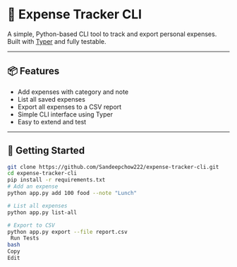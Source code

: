 # 💸 Expense Tracker CLI

A simple, Python-based CLI tool to track and export personal expenses. Built with [Typer](https://github.com/tiangolo/typer) and fully testable.

---

## 📦 Features

- Add expenses with category and note
- List all saved expenses
- Export all expenses to a CSV report
- Simple CLI interface using Typer
- Easy to extend and test

---

## 🚀 Getting Started

```bash
git clone https://github.com/Sandeepchow222/expense-tracker-cli.git
cd expense-tracker-cli
pip install -r requirements.txt
# Add an expense
python app.py add 100 food --note "Lunch"

# List all expenses
python app.py list-all

# Export to CSV
python app.py export --file report.csv
 Run Tests
bash
Copy
Edit
